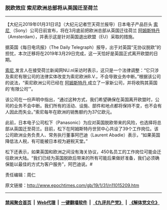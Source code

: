 ### 脱欧效应 索尼欧洲总部将从英国迁至荷兰
------------------------

<p>
 【大纪元2019年01月31日讯】（大纪元记者竺天荷兰报导）日本电子产品巨头
 <a href="http://www.epochtimes.com/gb/tag/%E7%B4%A2%E5%B0%BC.html">
  索尼
 </a>
 （Sony）公司日前宣布，将在3月底前把欧洲总部从英国迁往荷兰
 <a href="http://www.epochtimes.com/gb/tag/%E9%98%BF%E5%A7%86%E6%96%AF%E7%89%B9%E4%B8%B9.html">
  阿姆斯特丹
 </a>
 （Amsterdam），并表示这是针对英国退出欧盟（EU）采取的措施。
</p>
<p>
 据英国《每日电讯报》（The Daily Telegraph）报导，出于对英国“无协议脱欧”的担忧，本次迁移将在2019年3月29日完成，这一天恰好是英国正式离开欧盟的日期。
</p>
<p>
 <a href="http://www.epochtimes.com/gb/tag/%E7%B4%A2%E5%B0%BC.html">
  索尼
 </a>
 发言人在接受荷兰新闻网NU.nl采访时表示，这只是一个法律调整：“它只涉及索尼有限公司的法律实体改变为索尼欧洲B.V.，不会导致业务中断。”根据该公司的说法，“索尼欧洲公司已经在
 <a href="http://www.epochtimes.com/gb/tag/%E9%98%BF%E5%A7%86%E6%96%AF%E7%89%B9%E4%B8%B9.html">
  阿姆斯特丹
 </a>
 成立了一家新公司，并将收购其英国的‘有限公司’”。
</p>
<p>
 该公司在一份声明中指出，“通过这种方式，我们希望确保在英国离开欧盟时，公司的业务不会中断。我们所有的活动、设施、部件和地点都将保持不变，也不会有人因此而失业。”索尼每年在欧洲的销售额约为37亿欧元。
</p>
<p>
 此前，日本电子公司松下（Panasonic）为应对英国脱欧带来的风险，也选择将总部从英国迁至荷兰。目前，松下在阿姆斯特丹世贸中心共设了39个工作岗位。该公司欧洲业务负责人、常务执行董事阿巴迪（Laurent Abadie）表示，“如果英国降低法人税，有可能被日本视为避税天堂。”
</p>
<p>
 松下还表示，如果英国和欧洲之间没有海关协议，450名员工的工作岗位可能会迁往欧洲大陆。“我们已经为英国脱欧后带来的所有可能后果做好准备，我们必须确保能以最佳的方式为客户服务”，阿巴迪说。#
</p>
<p>
 责任编辑：周仁
</p>

原文链接：http://www.epochtimes.com/gb/19/1/31/n11015209.htm


------------------------
#### [禁闻聚合首页](https://github.com/gfw-breaker/banned-news/blob/master/README.md) &nbsp;|&nbsp; [Web代理](https://github.com/gfw-breaker/open-proxy/blob/master/README.md) &nbsp;|&nbsp; [一键翻墙软件](https://github.com/gfw-breaker/nogfw/blob/master/README.md) &nbsp;|&nbsp; [《九评共产党》](https://github.com/gfw-breaker/9ping.md/blob/master/README.md#九评之一评共产党是什么) &nbsp;|&nbsp; [《解体党文化》](https://github.com/gfw-breaker/jtdwh.md/blob/master/README.md#绪论)